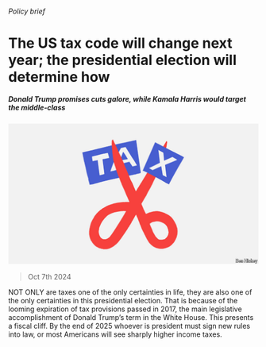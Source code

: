 ###### Policy brief

# The US tax code will change next year; the presidential election will determine how 

##### Donald Trump promises cuts galore, while Kamala Harris would target the middle-class 

![image](images/20241012_USD002.jpg) 

> Oct 7th 2024 

NOT ONLY are taxes one of the only certainties in life, they are also one of the only certainties in this presidential election. That is because of the looming expiration of tax provisions passed in 2017, the main legislative accomplishment of Donald Trump’s term in the White House. This presents a fiscal cliff. By the end of 2025 whoever is president must sign new rules into law, or most Americans will see sharply higher income taxes.

